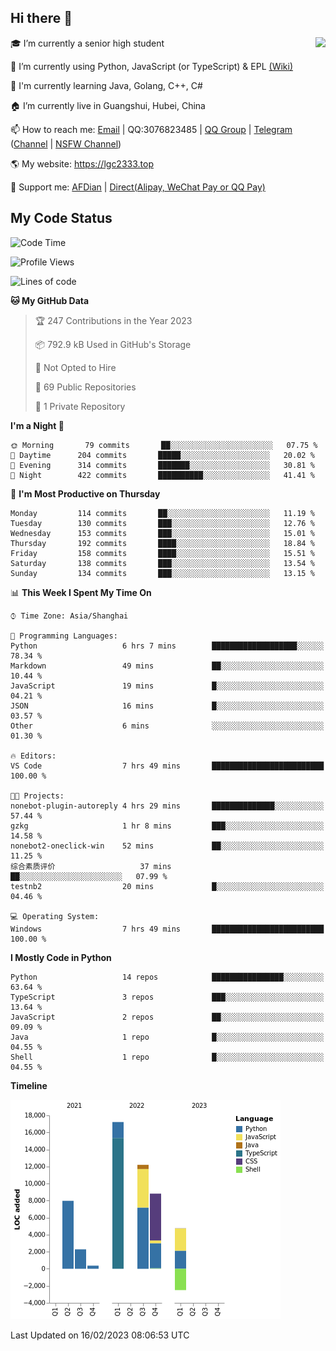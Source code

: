 ## Hi there 👋

<div width="50%">
<img align="right" src="https://readme.lgc2333.top/api?username=lgc2333&show_icons=true" />
</div>

🎓 I’m currently a senior high student

📝 I’m currently using Python, JavaScript (or TypeScript) & EPL [(Wiki)](https://en.wikipedia.org/wiki/Easy_Programming_Language)

📒 I'm currently learning Java, Golang, C++, C#

🏠 I’m currently live in Guangshui, Hubei, China

📫 How to reach me: [Email](mailto:lgc2333@126.com) | QQ:3076823485 | [QQ Group](https://jq.qq.com/?_wv=1027&k=ktwOHdU2) | [Telegram](https://t.me/@lgc2333) ([Channel](https://t.me/stu2333_pd) | [NSFW Channel](https://t.me/stu_collection))

🌎 My website: <https://lgc2333.top>

🤝 Support me: [AFDian](https://afdian.net/@lgc2333) | [Direct(Alipay, WeChat Pay or QQ Pay)](https://s2.loli.net/2022/02/03/MLqe53BjWOAhpcF.png)

## My Code Status

<!--START_SECTION:waka-->
![Code Time](http://img.shields.io/badge/Code%20Time-1%2C046%20hrs%2017%20mins-blue)

![Profile Views](http://img.shields.io/badge/Profile%20Views-31-blue)

![Lines of code](https://img.shields.io/badge/From%20Hello%20World%20I%27ve%20Written-51%20Thousand%20lines%20of%20code-blue)

**🐱 My GitHub Data** 

> 🏆 247 Contributions in the Year 2023
 > 
> 📦 792.9 kB Used in GitHub's Storage 
 > 
> 🚫 Not Opted to Hire
 > 
> 📜 69 Public Repositories 
 > 
> 🔑 1 Private Repository 
 > 
**I'm a Night 🦉** 

```text
🌞 Morning       79 commits       ██░░░░░░░░░░░░░░░░░░░░░░░   07.75 % 
🌆 Daytime      204 commits       █████░░░░░░░░░░░░░░░░░░░░   20.02 % 
🌃 Evening      314 commits       ███████░░░░░░░░░░░░░░░░░░   30.81 % 
🌙 Night        422 commits       ██████████░░░░░░░░░░░░░░░   41.41 % 

```
📅 **I'm Most Productive on Thursday** 

```text
Monday         114 commits       ██░░░░░░░░░░░░░░░░░░░░░░░   11.19 % 
Tuesday        130 commits       ███░░░░░░░░░░░░░░░░░░░░░░   12.76 % 
Wednesday      153 commits       ███░░░░░░░░░░░░░░░░░░░░░░   15.01 % 
Thursday       192 commits       ████░░░░░░░░░░░░░░░░░░░░░   18.84 % 
Friday         158 commits       ████░░░░░░░░░░░░░░░░░░░░░   15.51 % 
Saturday       138 commits       ███░░░░░░░░░░░░░░░░░░░░░░   13.54 % 
Sunday         134 commits       ███░░░░░░░░░░░░░░░░░░░░░░   13.15 % 

```


📊 **This Week I Spent My Time On** 

```text
⌚︎ Time Zone: Asia/Shanghai

💬 Programming Languages: 
Python                   6 hrs 7 mins        ███████████████████░░░░░░   78.34 % 
Markdown                 49 mins             ██░░░░░░░░░░░░░░░░░░░░░░░   10.44 % 
JavaScript               19 mins             █░░░░░░░░░░░░░░░░░░░░░░░░   04.21 % 
JSON                     16 mins             █░░░░░░░░░░░░░░░░░░░░░░░░   03.57 % 
Other                    6 mins              ░░░░░░░░░░░░░░░░░░░░░░░░░   01.30 % 

🔥 Editors: 
VS Code                  7 hrs 49 mins       █████████████████████████   100.00 % 

🐱‍💻 Projects: 
nonebot-plugin-autoreply 4 hrs 29 mins       ██████████████░░░░░░░░░░░   57.44 % 
gzkg                     1 hr 8 mins         ███░░░░░░░░░░░░░░░░░░░░░░   14.58 % 
nonebot2-oneclick-win    52 mins             ██░░░░░░░░░░░░░░░░░░░░░░░   11.25 % 
综合素质评价                   37 mins             ██░░░░░░░░░░░░░░░░░░░░░░░   07.99 % 
testnb2                  20 mins             █░░░░░░░░░░░░░░░░░░░░░░░░   04.46 % 

💻 Operating System: 
Windows                  7 hrs 49 mins       █████████████████████████   100.00 % 

```

**I Mostly Code in Python** 

```text
Python                   14 repos            ████████████████░░░░░░░░░   63.64 % 
TypeScript               3 repos             ███░░░░░░░░░░░░░░░░░░░░░░   13.64 % 
JavaScript               2 repos             ██░░░░░░░░░░░░░░░░░░░░░░░   09.09 % 
Java                     1 repo              █░░░░░░░░░░░░░░░░░░░░░░░░   04.55 % 
Shell                    1 repo              █░░░░░░░░░░░░░░░░░░░░░░░░   04.55 % 

```


**Timeline**

![Chart not found](https://raw.githubusercontent.com/lgc2333/lgc2333/main/charts/bar_graph.png) 


 Last Updated on 16/02/2023 08:06:53 UTC
<!--END_SECTION:waka-->
